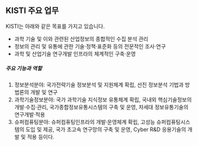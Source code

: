 ## KISTI 주요 업무

KISTI는 아래와 같은 목표를 가지고 있습니다.

- 과학 기술 및 이와 관련된 산업정보의 종합적인 수집 분석 관리
- 정보의 관리 및 유통에 관한 기술·정책·표준화 등의 전문적인 조사·연구
- 과학 및 산업기술 연구개발 인프라의 체계적인 구축·운영

##### 주요 기능과 역할
1. 정보분석분야: 국가전략기술 정보분석 및 지원체계 확립, 선진 정보분석 기법과 방법론의 개발 및 연구
2. 과학기술정보분야: 국가 과학기술 지식정보 유통체계 확립, 국내외 핵심기술정보의 개발·수집·관리, 국가종합정보유통시스템의 구축 및 운영, 차세대 정보유통기술의 연구개발·적용
3. 슈퍼컴퓨팅분야: 슈퍼컴퓨팅인프라의 개발·운영체계 확립, 고성능 슈퍼컴퓨팅시스템의 도입 및 제공, 국가 초고속 연구망의 구축 및 운영, Cyber R&D 응용기술의 개발 및 적용 등이다.

